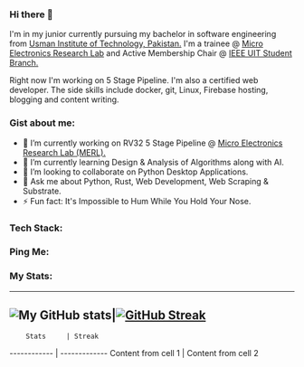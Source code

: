 ### Hi there 👋

I'm in my junior currently pursuing my bachelor in software engineering from [Usman Institute of Technology, Pakistan.](https://www.uit.edu/) I'm a trainee @ [Micro Electronics Research Lab](https://github.com/merledu) and Active Membership Chair @ [IEEE UIT Student Branch.](https://www.facebook.com/IeeeUitStudentBranch/)

Right now I'm working on 5 Stage Pipeline. I'm also a certified web developer. The side skills include docker, git, Linux, Firebase hosting, blogging and content writing. 

### Gist about me:

- 🔭 I’m currently working on RV32 5 Stage Pipeline @ [Micro Electronics Research Lab (MERL).]((https://github.com/merledu))
- 🌱 I’m currently learning Design & Analysis of Algorithms along with AI.
- 👯 I’m looking to collaborate on Python Desktop Applications.
- 💬 Ask me about Python, Rust, Web Development, Web Scraping & Substrate.
- ⚡ Fun fact: It's Impossible to Hum While You Hold Your Nose.

### Tech Stack: 


### Ping Me: 


### My Stats: 
 
----------------------------------------------
![My GitHub stats](https://github-readme-stats.vercel.app/api?username=Agha-Muqarib&show_icons=true&theme=radical&count_private=true)|[![GitHub Streak](https://github-readme-streak-stats.herokuapp.com/?user=Agha-Muqarib&theme=radical&currStreakNum=2FD3EB&fire=pink&sideLabels=F00)](https://git.io/streak-stats)
----------------------------------------------

        Stats     | Streak      
------------ | -------------
Content from cell 1 | Content from cell 2
